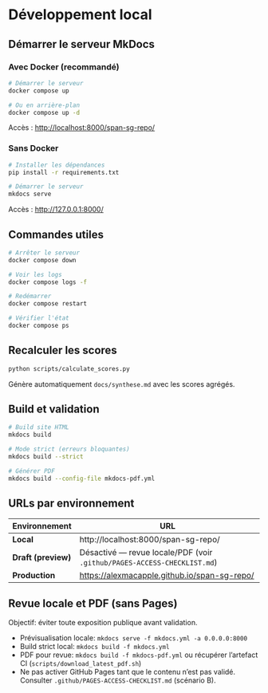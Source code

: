 # Développement local

## Démarrer le serveur MkDocs

### Avec Docker (recommandé)

```bash
# Démarrer le serveur
docker compose up

# Ou en arrière-plan
docker compose up -d
```

Accès : <http://localhost:8000/span-sg-repo/>

### Sans Docker

```bash
# Installer les dépendances
pip install -r requirements.txt

# Démarrer le serveur
mkdocs serve
```

Accès : <http://127.0.0.1:8000/>

## Commandes utiles

```bash
# Arrêter le serveur
docker compose down

# Voir les logs
docker compose logs -f

# Redémarrer
docker compose restart

# Vérifier l'état
docker compose ps
```

## Recalculer les scores

```bash
python scripts/calculate_scores.py
```

Génère automatiquement `docs/synthese.md` avec les scores agrégés.

## Build et validation

```bash
# Build site HTML
mkdocs build

# Mode strict (erreurs bloquantes)
mkdocs build --strict

# Générer PDF
mkdocs build --config-file mkdocs-pdf.yml
```

## URLs par environnement

| Environnement | URL |
|---|---|
| **Local** | http://localhost:8000/span-sg-repo/ |
| **Draft (preview)** | Désactivé — revue locale/PDF (voir `.github/PAGES-ACCESS-CHECKLIST.md`) |
| **Production** | https://alexmacapple.github.io/span-sg-repo/ |

## Revue locale et PDF (sans Pages)

Objectif: éviter toute exposition publique avant validation.

- Prévisualisation locale: `mkdocs serve -f mkdocs.yml -a 0.0.0.0:8000`
- Build strict local: `mkdocs build -f mkdocs.yml`
- PDF pour revue: `mkdocs build -f mkdocs-pdf.yml` ou récupérer l’artefact CI (`scripts/download_latest_pdf.sh`)
- Ne pas activer GitHub Pages tant que le contenu n’est pas validé. Consulter `.github/PAGES-ACCESS-CHECKLIST.md` (scénario B).
